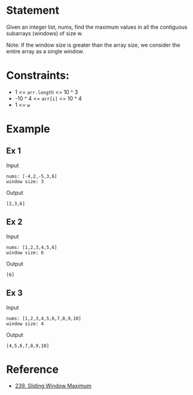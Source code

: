 # Statement

Given an integer list, nums, find the maximum values in all the contiguous subarrays (windows) of size w.

Note: If the window size is greater than the array size, we consider the entire array as a single window.

# Constraints:

- 1 <= `arr.length` <= 10 ^ 3
- -10 ^ 4 <= `arr[i]` <= 10 ^ 4
- 1 <= `w`

# Example

## Ex 1

Input
```
nums: [-4,2,-5,3,6]
window size: 3
```

Output
```
[2,3,6]
```

## Ex 2

Input
```
nums: [1,2,3,4,5,6]
window size: 6
```

Output
```
[6]
```

## Ex 3

Input
```
nums: [1,2,3,4,5,6,7,8,9,10]
window size: 4
```

Output
```
[4,5,6,7,8,9,10]
```


# Reference

- [239. Sliding Window Maximum](https://leetcode.com/problems/sliding-window-maximum/description/)
